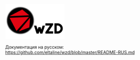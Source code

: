 <img src="/images/logo.png" alt="wZD Logo"/>

Документация на русском: https://github.com/eltaline/wzd/blob/master/README-RUS.md
